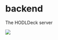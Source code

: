 # backend
The HODLDeck server

<a href='https://stellartip.me/github/BlackMac'><img src='/static/images/stellartip-button-sm.png' /></a>
